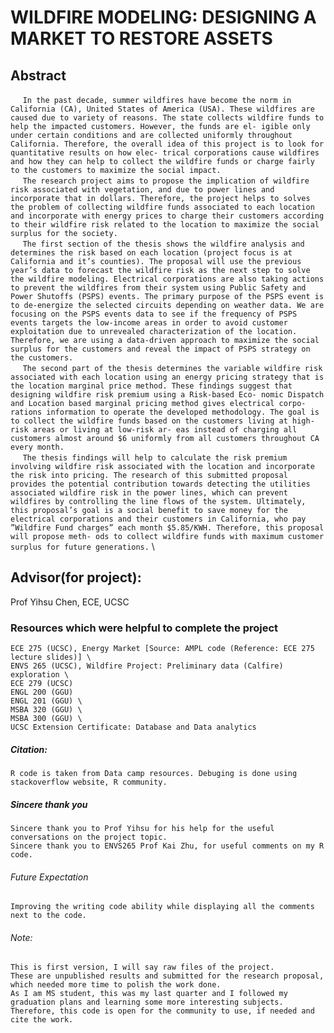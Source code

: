# WILDFIRE MODELING: DESIGNING A MARKET TO RESTORE ASSETS
## Abstract 
&nbsp;&nbsp;&nbsp;&nbsp; ```In the past decade, summer wildfires have become the norm in California (CA), United States of America (USA). These wildfires are caused due to variety of reasons. The state collects wildfire funds to help the impacted customers. However, the funds are el- igible only under certain conditions and are collected uniformly throughout California. Therefore, the overall idea of this project is to look for quantitative results on how elec- trical corporations cause wildfires and how they can help to collect the wildfire funds or charge fairly to the customers to maximize the social impact.``` \
&nbsp;&nbsp;&nbsp;&nbsp; ```The research project aims to propose the implication of wildfire risk associated with vegetation, and due to power lines and incorporate that in dollars. Therefore, the project helps to solves the problem of collecting wildfire funds associated to each location and incorporate with energy prices to charge their customers according to their wildfire risk related to the location to maximize the social surplus for the society.``` \
&nbsp;&nbsp;&nbsp;&nbsp; ```The first section of the thesis shows the wildfire analysis and determines the risk based on each location (project focus is at California and it’s counties). The proposal will use the previous year’s data to forecast the wildfire risk as the next step to solve the wildfire modeling. Electrical corporations are also taking actions to prevent the wildfires from their system using Public Safety and Power Shutoffs (PSPS) events. The primary purpose of the PSPS event is to de-energize the selected circuits depending on weather data. We are focusing on the PSPS events data to see if the frequency of PSPS events targets the low-income areas in order to avoid customer exploitation due to unrevealed characterization of the location. Therefore, we are using a data-driven approach to maximize the social surplus for the customers and reveal the impact of PSPS strategy on the customers.``` \
&nbsp;&nbsp;&nbsp;&nbsp; ```The second part of the thesis determines the variable wildfire risk associated with each location using an energy pricing strategy that is the location marginal price method. These findings suggest that designing wildfire risk premium using a Risk-based Eco- nomic Dispatch and Location based marginal pricing method gives electrical corpo- rations information to operate the developed methodology. The goal is to collect the wildfire funds based on the customers living at high-risk areas or living at low-risk ar- eas instead of charging all customers almost around $6 uniformly from all customers throughout CA every month.``` \
&nbsp;&nbsp;&nbsp;&nbsp; ```The thesis findings will help to calculate the risk premium involving wildfire risk associated with the location and incorporate the risk into pricing. The research of this submitted proposal provides the potential contribution towards detecting the utilities associated wildfire risk in the power lines, which can prevent wildfires by controlling the line flows of the system. Ultimately, this proposal’s goal is a social benefit to save money for the electrical corporations and their customers in California, who pay ”Wildfire Fund charges” each month $5.85/KWH. Therefore, this proposal will propose meth- ods to collect wildfire funds with maximum customer surplus for future generations.``` \

## Advisor(for project): 
Prof Yihsu Chen, ECE, UCSC

### Resources which were helpful to complete the project
```
ECE 275 (UCSC), Energy Market [Source: AMPL code (Reference: ECE 275 lecture slides)] \
ENVS 265 (UCSC), Wildfire Project: Preliminary data (Calfire) exploration \
ECE 279 (UCSC) 
ENGL 200 (GGU) 
ENGL 201 (GGU) \
MSBA 320 (GGU) \
MSBA 300 (GGU) \
UCSC Extension Certificate: Database and Data analytics 
```

##### Citation: 
```
R code is taken from Data camp resources. Debuging is done using stackoverflow website, R community.
```

##### Sincere thank you 
```
Sincere thank you to Prof Yihsu for his help for the useful conversations on the project topic.
Sincere thank you to ENVS265 Prof Kai Zhu, for useful comments on my R code. 
```

###### Future Expectation 
```
Improving the writing code ability while displaying all the comments next to the code.
```

###### Note: 
``` 
This is first version, I will say raw files of the project. 
These are unpublished results and submitted for the research proposal, which needed more time to polish the work done. 
As I am MS student, this was my last quarter and I followed my graduation plans and learning some more interesting subjects. 
Therefore, this code is open for the community to use, if needed and cite the work. 
```
